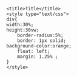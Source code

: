 <!DOCTYPE html>
<html lang="en" style="height: 100%;">
<head>
    <meta charset="UTF-8">

    <title>Title</title>
    <style type="text/css">
    div{
    width:30%;
    height:30vw;
        border-radius:5%;
        border: 1px solid;
    background-color:orange;
        float: left;
        margin: 1.25% ;
    }
    </style>
</head>
<body style="height: 100%;">
<div></div>
<div></div>
<div></div>
<div></div>
<div></div>
<div></div>
<div></div>
<div></div>
<div></div>

</body>
</html>
